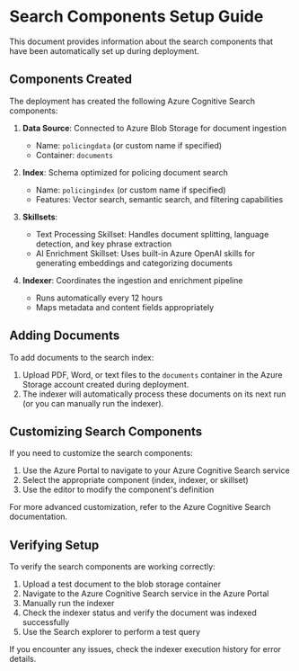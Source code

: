 # Search Components Setup Guide

This document provides information about the search components that have been automatically set up during deployment.

## Components Created

The deployment has created the following Azure Cognitive Search components:

1. **Data Source**: Connected to Azure Blob Storage for document ingestion
   - Name: `policingdata` (or custom name if specified)
   - Container: `documents`

2. **Index**: Schema optimized for policing document search
   - Name: `policingindex` (or custom name if specified)
   - Features: Vector search, semantic search, and filtering capabilities

3. **Skillsets**:
   - Text Processing Skillset: Handles document splitting, language detection, and key phrase extraction
   - AI Enrichment Skillset: Uses built-in Azure OpenAI skills for generating embeddings and categorizing documents

4. **Indexer**: Coordinates the ingestion and enrichment pipeline
   - Runs automatically every 12 hours
   - Maps metadata and content fields appropriately

## Adding Documents

To add documents to the search index:

1. Upload PDF, Word, or text files to the `documents` container in the Azure Storage account created during deployment.
2. The indexer will automatically process these documents on its next run (or you can manually run the indexer).

## Customizing Search Components

If you need to customize the search components:

1. Use the Azure Portal to navigate to your Azure Cognitive Search service
2. Select the appropriate component (index, indexer, or skillset)
3. Use the editor to modify the component's definition

For more advanced customization, refer to the Azure Cognitive Search documentation.

## Verifying Setup

To verify the search components are working correctly:

1. Upload a test document to the blob storage container
2. Navigate to the Azure Cognitive Search service in the Azure Portal
3. Manually run the indexer
4. Check the indexer status and verify the document was indexed successfully
5. Use the Search explorer to perform a test query

If you encounter any issues, check the indexer execution history for error details.
